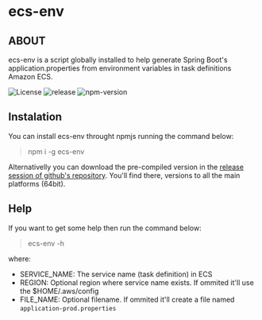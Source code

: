 # ecs-env

## ABOUT

ecs-env is a script globally installed to help generate Spring Boot's application.properties from environment variables in task definitions Amazon ECS.

![License](https://img.shields.io/github/license/alarangeiras/ecs-env) ![release](https://github.com/alarangeiras/ecs-env/workflows/release/badge.svg) ![npm-version](https://img.shields.io/npm/v/ecs-env)

## Instalation

You can install ecs-env throught npmjs running the command below: 

> npm i -g ecs-env

Alternativelly you can download the pre-compiled version in the [release session of github's repository](https://github.com/alarangeiras/ecs-env/releases). You'll find there, versions to all the main platforms (64bit).

## Help

If you want to get some help then run the command below: 

> ecs-env -h

where:
* SERVICE_NAME: The service name (task definition) in ECS
* REGION: Optional region where service name exists. If ommited it'll use the $HOME/.aws/config
* FILE_NAME: Optional filename. If ommited it'll create a file named `application-prod.properties`